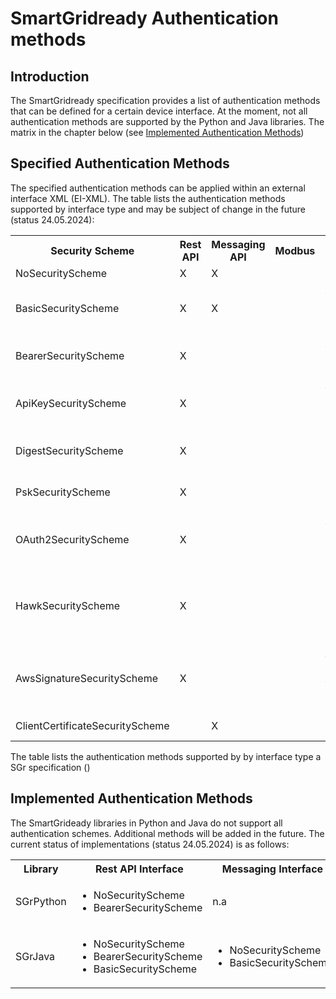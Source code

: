 # SmartGridready Authentication methods

## Introduction

The SmartGridready specification provides a list of authentication methods that can be defined 
for a certain device interface. At the moment, not all authentication methods are supported by the Python and Java libraries.
The matrix in the chapter below (see [Implemented Authentication Methods](#implemented-authentication-methods))


## Specified Authentication Methods 

The specified authentication methods can be applied within an external interface XML (EI-XML).
The table lists the authentication methods supported by interface type and may be subject of change in the future (status 24.05.2024):

<table>
    <tr><th>Security Scheme</th><th>Rest API</th><th>Messaging API</th><th>Modbus</th><th>Description</th></tr>
    <tr><td>NoSecurityScheme</td><td>X</td><td>X</td><td></td><td>No authentication method needed</td></tr>
    <tr><td>BasicSecurityScheme</td><td>X</td><td>X</td><td></td><td>Authentication uses username/password. An example usage is the usage in the HTTP `Authentication: Basic : base64(username:password)` header</td></tr>
    <tr><td>BearerSecurityScheme</td><td>X</td><td></td><td></td><td>Authentication uses a Bearer token. An example usage is the usage in the HTTP `Authentication: Bearer : {token}` header. </td></tr>
    <tr><td>ApiKeySecurityScheme</td><td>X</td><td></td><td></td><td>Authentication an API key. API keys are often used within cloud-sevices, such as AWS web-services. API tokens are usually part of HTTP header in Webservice calls.</td></tr>
    <tr><td>DigestSecurityScheme</td><td>X</td><td></td><td></td><td>Security means that uses a hash in place instead of plaintext to exchange secure data such as passwords.</td></tr>
    <tr><td>PskSecurityScheme</td><td>X</td><td></td><td></td><td>PSK uses Pre-Shared-Keys to secure the communication between two partners. As an example some IoT devices make use of PSK</td></tr>
    <tr><td>OAuth2SecurityScheme</td><td>X</td><td></td><td></td><td>Auth2 is an authorization framework that enables third-party applications to obtain limited access to a user's resources without exposing their credentials.</td></tr>
    <tr><td>HawkSecurityScheme</td><td>X</td><td></td><td></td><td>Hawk is a security scheme that uses a security token/signature within the HTTP header. Example header 'Authorization: Hawk id="dh37fgj492je", ts="1353832234", nonce="j4h3g2", mac="bhCQXTVyfj5cmA9uKkPFx1zeOXM="'</td></tr>
    <tr><td>AwsSignatureSecurityScheme</td><td>X</td><td></td><td></td><td>AWS Signature is a robust and secure method for authenticating API requests to AWS services, ensuring that only authorized clients can access the resources and that the integrity of the requests is maintained.</td></tr>
    <tr><td>ClientCertificateSecurityScheme</td><td></td><td>X</td><td></td><td>The client uses a pre-shared PKI client-certificate that is validated by the server.</td></tr>
</table>

The table lists the authentication methods supported by by interface type a SGr specification ()


## Implemented Authentication Methods

The SmartGrideady libraries in Python and Java do not support all authentication schemes. Additional methods will be added in the future. 
The current status of implementations (status 24.05.2024) is as follows:

<table>
    <tr><th>Library  </th><th>Rest API Interface</th><th>Messaging Interface</th><th>Modbus</th></tr>
    <tr><td>SGrPython</td><td><ul><li>NoSecurityScheme</li><li>BearerSecurityScheme</li></ul></td><td>n.a</td><td>n.a</td></tr>
    <tr><td>SGrJava  </td><td><ul><li>NoSecurityScheme</li><li>BearerSecurityScheme</li><li>BasicSecurityScheme</li></ul></td><td><ul><li>NoSecurityScheme</li><li>BasicSecurityScheme</li></ul></td><td>n.a</td></tr>
</table>
